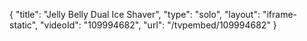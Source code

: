 {
    "title": "Jelly Belly Dual Ice Shaver",
    "type": "solo",
    "layout": "iframe-static",
    "videoId": "109994682",
    "url": "\/tvpembed\/109994682"
}